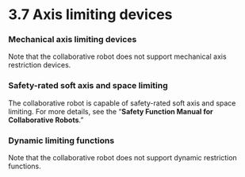 # 3.7 Axis limiting devices

### Mechanical axis limiting devices

Note that the collaborative robot does not support mechanical axis restriction devices.

### Safety-rated soft axis and space limiting

The collaborative robot is capable of safety-rated soft axis and space limiting. For more details, see the “**Safety Function Manual for Collaborative Robots**.”

### Dynamic limiting functions

Note that the collaborative robot does not support dynamic restriction functions.

### 



